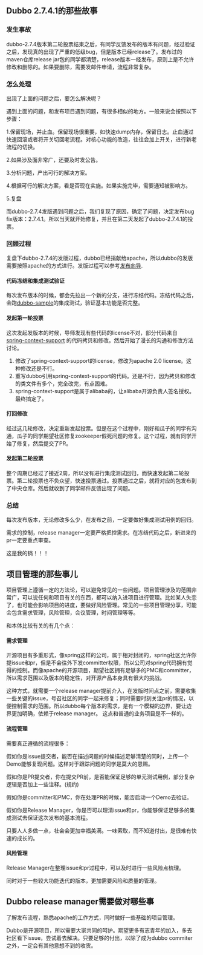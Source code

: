 ## Dubbo 2.7.4.1的那些故事

### 发生事故

dubbo-2.7.4版本第二轮投票结束之后，有同学反馈发布的版本有问题，经过验证之后，发现真的出现了严重的低级bug，但是版本已经release了。发布过的maven仓库release jar包的同学都清楚，release版本一经发布，原则上是不允许修改和删除的。如果要删除，需要发邮件申请，流程非常复杂。

### 怎么处理

出现了上面的问题之后，要怎么解决呢？

遇到上面的问题，和发布项目遇到问题，有很多相似的地方。一般来说会按照以下步骤：

1.保留现场，并止血。保留现场很重要，如快速dump内存，保留日志。止血通过快速回滚或者将开关切回老流程。对核心功能的改造，往往会加上开关，进行新老流程的切换。

2.如果涉及面非常广，还要及时发公告。

3.分析问题，产出可行的解决方案。

4.根据可行的解决方案，看是否现在实施。如果实施完毕，需要通知被影响方。

5.复盘

而dubbo-2.7.4发版遇到问题之后，我们复现了原因，确定了问题，决定发布bug fix版本：2.7.4.1。所以当天就开始修复，并且在第二天发起了dubbo-2.7.4.1的投票。

### 回顾过程

复盘下dubbo-2.7.4的发版过程，dubbo已经捐献给apache，所以dubbo的发版需要按照apache的方式进行。发版过程可以参考[发布向导](http://dubbo.apache.org/zh-cn/docs/developers/committer-guide/release-guide_dev.html).

#### 代码冻结和集成测试验证

每次发布版本的时候，都会先拉出一个新的分支，进行冻结代码。冻结代码之后，会跑[dubbo-sample](https://github.com/apache/dubbo-samples)的集成测试，验证基本功能是否完整。

#### 发起第一轮投票

这次发起发版本的时候，导师发现有些代码的license不对，部分代码来自 [spring-context-support](https://github.com/alibaba/spring-context-support) 的代码拷贝和修改。然后开始了漫长的沟通和修改方法讨论。

1. 修改了spring-context-support的license，修改为apache 2.0 license。这种修改还是不行。
2. 重写dubbo引用spring-context-support的代码。还是不行，因为拷贝和修改的类文件有多个，完全改完，有点困难。
3. spring-context-support是属于alibaba的，让alibaba开源负责人签名授权。最终搞定了。

#### 打回修改

经过这几轮修改，决定重新发起投票。但是在这个过程中，刚好和瓜子的同学有沟通，瓜子的同学期望社区修复zookeeper假死问题的修复。这个过程，就有同学开始了修复，然后提交了PR。

#### 发起第二轮投票

整个周期已经过了接近2周，所以没有进行集成测试回归，而快速发起第二轮投票。第二轮投票也不负众望，快速投票通过。投票通过之后，就将对应的包发布到了中央仓库。然后就收到了同学邮件反馈出现了问题。

### 总结

每次发布版本，无论修改多么少，在发布之前，一定要做好集成测试用例的回归。

需求的控制，release manager一定要严格把控需求。在冻结代码之后，新进来的pr一定要重点审查。

这是我的锅！！！

## 项目管理的那些事儿

项目管理上遵循一定的方法论，可以避免常见的一些问题。项目管理涉及的范围非常广，可以说任何和项目有关的东西，都可以纳入进项目进行管理。比如某人失恋了，也可能会影响项目的进度，要做好风险管理。常见的一些项目管理分享，可能会包含需求管理，风险管理，会议管理，时间管理等等。

和本体比较有关的有几个点：

#### 需求管理

开源项目有多重形式，像spring这样的公司，属于相对封闭的，spring社区允许你提issue和pr，但是不会往外下发committer权限，所以公司对spring代码拥有觉得的控制。而像apache的开源项目，期望社区拥有足够多的PMC和committer，所以需求范围以及版本的稳定性，对开源产品本身具有很大的挑战。

这种方式，就需要一个release manager提前介入，在发版时间点之前，需要收集一些关键的issue，号召社区的同学一起来修复；同时需要时刻关注pr的情况，以便控制需求的范围。所以dubbo每个版本的需求，是有一个模糊的边界，要让边界更加明确，依赖于release manager。 这点和普通的业务项目是不一样的。

#### 流程管理

需要真正遵循的流程很多：

假如你是issue提交者，能否在描述问题的时候描述足够清楚的同时，上传一个Demo能够复现问题。这样对于跟踪问题的同学是莫大的恩赐。

假如你是PR提交者，你在提交PR前，是否能保证足够的单元测试用例，部分复杂逻辑是否加上一些注释。(规约)

假如你是committer和PMC，你在处理PR的时候，能否启动一个Demo去验证。

假如你是Release Manager，你是否可以理清issue和pr，你能够保证足够多的集成测试去保证这次发布的基本流程。

只要人人多做一点，社会会更加幸福美满。一味索取，而不知道付出，是很难有快速的成长的。

#### 风险管理

Release Manager在整理issue和pr过程中，可以及时进行一些风险点梳理。

同时对于一些较大功能迭代的版本，更加需要风险和质量的管理。

## Dubbo release manager需要做对哪些事

了解发布流程，熟悉apache的工作方式，同时做好一些基础的项目管理。

Dubbo是开源项目，所以需要大家共同的呵护。期望更多有志青年的加入，多去社区看下issue，尝试着去解决。只要足够的付出，以除了成为dubbo commiter之外，一定会有其他意想不到的收货。




